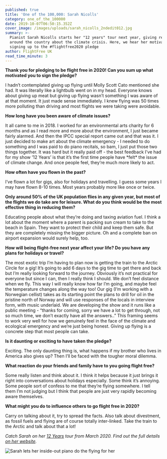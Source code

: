 ```yaml
---
published: true
title: 'One of the 100,000: Sarah Nicolls'
category: one_of_the_100000
date: 2019-10-07T06:50:15.352Z
cover_image: /images/uploads/sarah_nicolls_2ndedit012.jpg
summary: >-
  Pianist Sarah Nicolls starts her "12 years" tour next year, giving recitals
  around the country about the climate crisis. Here, we hear her motivations for
  signing up to the #flightfree2020 pledge
author: FlightFree UK
read_time_minute: 3
---
```

**Thank you for pledging to be flight free in 2020! Can you sum up what motivated you to sign the pledge?**

I hadn’t contemplated giving up flying until Molly Scott Cato mentioned she had. It was literally like a lightbulb went on in my head. Everyone knows about giving up meat but giving up flying wasn’t something I was aware of at that moment. It just made sense immediately. I knew flying was 50 times more polluting than driving and most flights we were taking were avoidable. 

**How long have you been aware of climate issues?**

It all came to me in 2018.  I worked for an environmental arts charity for 6 months and as I read more and more about the environment, I just became fairly alarmed. And then the IPCC special report came out and that was it.  I just decided to make art about the climate emergency - I needed to do something and I was paid to do piano recitals, so bam, I just put those two things together.  It was hard but it really paid off - the best feedback I’ve had for my show ’12 Years’ is that it’s the first time people have \*felt\* the issue of climate change. And once people feel, they’re much more likely to act.

**How often have you flown in the past?**

I’ve flown a lot for gigs, also for holidays and travelling.  I guess some years I may have flown 8-10 times.  Most years probably more like once or twice.

**Only around 50% of the UK population flies in any given year, but most of the flights we do take are for leisure. What do you think would be the most effective thing in reducing them?**

Educating people about what they’re doing and taxing aviation fuel.  I think a lot about the moment where a parent is packing sun cream to take to the beach in Spain. They want to protect their child and keep them safe.  But they are completely missing the bigger picture.  Oh and a complete ban on airport expansion would surely help, too.

**How will being flight-free next year affect your life? Do you have any plans for holidays or travel?**

The most exotic trip I’m having to plan now is getting the train to the Arctic Circle for a gig!  It’s going to add 6 days to the gig time to get there and back but I’m really looking forward to the journey.  Obviously it’s not practical for everyone but since I can, then I really think I should.  We don’t feel distance when we fly.  This way I will really know how far I’m going, and maybe feel the temperature changes along the way too!  Our gig (I’m working with a Norwegian cellist) takes as its starting point the plans to drill for oil in the pristine north of Norway and will use responses of the locals in interview form, with music underlaid. We are developing the show and it runs like a public meeting - “thanks for coming, sorry we have a lot to get through, not so much time, we don’t exactly have all the answers..”  This framing seems to work very well for how we genuinely feel in the face of the climate and ecological emergency and we’re just being honest.  Giving up flying is a concrete step that most people can take.  

**Is it daunting or exciting to have taken the pledge?** 

Exciting.  The only daunting thing is, what happens if my brother who lives in America also gives up?  Then I’ll be faced with the tougher moral dilemma.

**What reaction do your friends and family have to you going flight free?**

Some really listen and think about it.  I think it helps because it just brings it right into conversations about holidays especially.  Some think it’s annoying.  Some people sort of confess to me that they’re flying somewhere.  I tell them I’m not judging but I think that people are just very rapidly becoming aware themselves.

**What might you do to influence others to go flight free in 2020?**

Carry on talking about it, try to spread the facts. Also talk about divestment, as fossil fuels and flying are of course totally inter-linked. Take the train to the Arctic and talk about that a lot! 

_Catch Sarah on her_ [_12 Years_](http://sarahnicolls.com/the-musical-activist/) _tour from March 2020. Find out the full details_ [_on her website_](http://sarahnicolls.com/the-musical-activist/)_._

![](/images/uploads/sarah_nicolls_2ndedit012.jpg "Sarah lets her inside-out piano do the flying for her")
